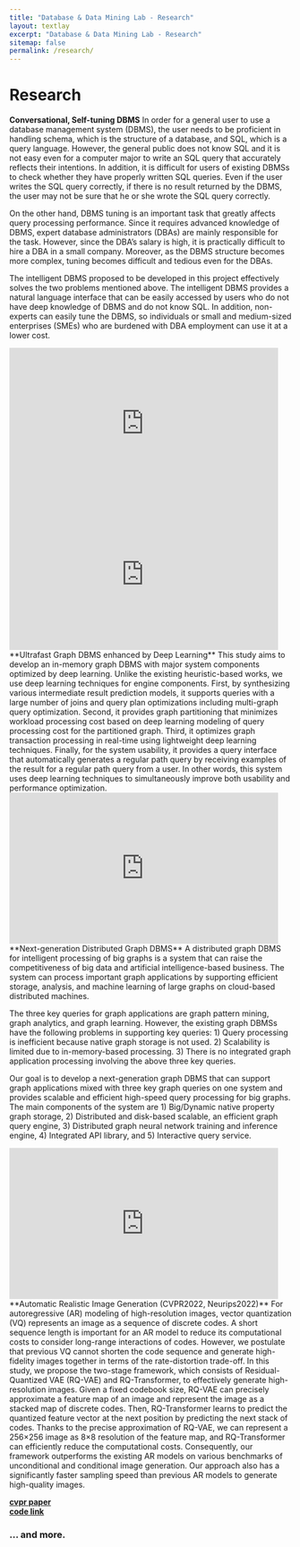 ```yaml
---
title: "Database & Data Mining Lab - Research"
layout: textlay
excerpt: "Database & Data Mining Lab - Research"
sitemap: false
permalink: /research/
---
```


# Research

**Conversational, Self-tuning DBMS** In order for a general user to use a database management system (DBMS), the user needs to be proficient in handling schema, which is the structure of a database, and SQL, which is a query language. However, the general public does not know SQL and it is not easy even for a computer major to write an SQL query that accurately reflects their intentions. In addition, it is difficult for users of existing DBMSs to check whether they have properly written SQL queries. Even if the user writes the SQL query correctly, if there is no result returned by the DBMS, the user may not be sure that he or she wrote the SQL query correctly.

On the other hand, DBMS tuning is an important task that greatly affects query processing performance. Since it requires advanced knowledge of DBMS, expert database administrators (DBAs) are mainly responsible for the task. However, since the DBA’s salary is high, it is practically difficult to hire a DBA in a small company. Moreover, as the DBMS structure becomes more complex, tuning becomes difficult and tedious even for the DBAs.

The intelligent DBMS proposed to be developed in this project effectively solves the two problems mentioned above. The intelligent DBMS provides a natural language interface that can be easily accessed by users who do not have deep knowledge of DBMS and do not know SQL. In addition, non-experts can easily tune the DBMS, so individuals or small and medium-sized enterprises (SMEs) who are burdened with DBA employment can use it at a lower cost.

<iframe width="480" height="270" src="https://www.youtube.com/embed/CbpzMidK9Ms" frameborder="0" allowfullscreen></iframe>
<iframe width="480" height="270" src="https://drive.google.com/file/d/1qR64-Nhyth0GSFwbTFtHS9ChV89Rd_wS/preview" frameborder="0" allowfullscreen></iframe>

<br>
**Ultrafast Graph DBMS enhanced by Deep Learning** This study aims to develop an in-memory graph DBMS with major system components optimized by deep learning. Unlike the existing heuristic-based works, we use deep learning techniques for engine components. First, by synthesizing various intermediate result prediction models, it supports queries with a large number of joins and query plan optimizations including multi-graph query optimization. Second, it provides graph partitioning that minimizes workload processing cost based on deep learning modeling of query processing cost for the partitioned graph. Third, it optimizes graph transaction processing in real-time using lightweight deep learning techniques. Finally, for the system usability, it provides a query interface that automatically generates a regular path query by receiving examples of the result for a regular path query from a user. In other words, this system uses deep learning techniques to simultaneously improve both usability and performance optimization.

<iframe width="480" height="270" src="https://www.youtube.com/embed/OHOFLjmuinw" frameborder="0" allowfullscreen></iframe>

<br>
**Next-generation Distributed Graph DBMS** A distributed graph DBMS for intelligent processing of big graphs is a system that can raise the competitiveness of big data and artificial intelligence-based business. The system can process important graph applications by supporting efficient storage, analysis, and machine learning of large graphs on cloud-based distributed machines.

The three key queries for graph applications are graph pattern mining, graph analytics, and graph learning. However, the existing graph DBMSs have the following problems in supporting key queries: 1) Query processing is inefficient because native graph storage is not used. 2) Scalability is limited due to in-memory-based processing. 3) There is no integrated graph application processing involving the above three key queries.

Our goal is to develop a next-generation graph DBMS that can support graph applications mixed with three key graph queries on one system and provides scalable and efficient high-speed query processing for big graphs. The main components of the system are 1) Big/Dynamic native property graph storage, 2) Distributed and disk-based scalable, an efficient graph query engine, 3) Distributed graph neural network training and inference engine, 4) Integrated API library, and 5) Interactive query service.
<iframe width="480" height="270" src="https://www.youtube.com/embed/dIZshMyq7TE" frameborder="0" allowfullscreen></iframe>

<br>
**Automatic Realistic Image Generation (CVPR2022, Neurips2022)** For autoregressive (AR) modeling of high-resolution images, vector quantization (VQ) represents an image as a sequence of discrete codes. A short sequence length is important for an AR model to reduce its computational costs to consider long-range interactions of codes. However, we postulate that previous VQ cannot shorten the code sequence and generate high-fidelity images together in terms of the rate-distortion trade-off. In this study, we propose the two-stage framework, which consists of Residual-Quantized VAE (RQ-VAE) and RQ-Transformer, to effectively generate high-resolution images. Given a fixed codebook size, RQ-VAE can precisely approximate a feature map of an image and represent the image as a stacked map of discrete codes. Then, RQ-Transformer learns to predict the quantized feature vector at the next position by predicting the next stack of codes. Thanks to the precise approximation of RQ-VAE, we can represent a 256×256 image as 8×8 resolution of the feature map, and RQ-Transformer can efficiently reduce the computational costs. Consequently, our framework outperforms the existing AR models on various benchmarks of unconditional and conditional image generation. Our approach also has a significantly faster sampling speed than previous AR models to generate high-quality images.

<a href="https://openaccess.thecvf.com/content/CVPR2022/papers/Lee_Autoregressive_Image_Generation_Using_Residual_Quantization_CVPR_2022_paper.pdf"><b>cvpr paper</b></a> <br>
<a href="https://github.com/kakaobrain/rq-vae-transformer"><b>code link</b></a>


### ... and more.
